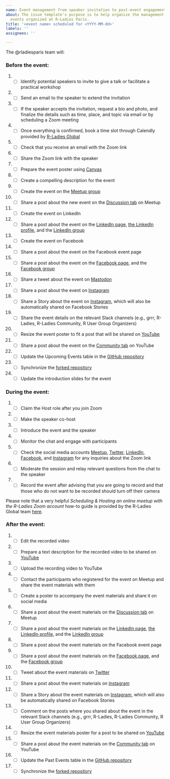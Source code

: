 ```yaml
---
name: Event management from speaker invitation to post-event engagement
about: The issue template's purpose is to help organize the management of the new
  events organized at R-Ladies Paris.
title: '<event name> scheduled for <YYYY-MM-dd>'
labels: ''
assignees: ''

---
```


The @rladiesparis team will:

### Before the event:

1. -  [ ] Identify potential speakers to invite to give a talk or facilitate a practical workshop
2. -  [ ] Send an email to the speaker to extend the invitation
3. -  [ ] If the speaker accepts the invitation, request a bio and photo, and finalize the details such as time, place, and topic via email or by scheduling a Zoom meeting
4. -  [ ] Once everything is confirmed, book a time slot through Calendly provided by [R-Ladies Global](https://rladies.org/)
5. -  [ ] Check that you receive an email with the Zoom link
6. -  [ ] Share the Zoom link with the speaker
7. -  [ ] Prepare the event poster using [Canvas](https://www.canva.com/)
8. -  [ ] Create a compelling description for the event
9. -  [ ] Create the event on the [Meetup group](https://www.meetup.com/rladies-paris/)
10. -  [ ] Share a post about the new event on the [Discussion tab](https://www.meetup.com/rladies-paris/discussions/) on Meetup
11. -  [ ] Create the event on LinkedIn
12. -  [ ] Share a post about the event on the [LinkedIn page](https://www.linkedin.com/company/r-ladies-paris/), [the LinkedIn profile](https://www.linkedin.com/in/r-ladies-paris/), and the [LinkedIn group](https://www.linkedin.com/groups/12684923/)
13. -  [ ] Create the event on Facebook
14. -  [ ] Share a post about the event on the Facebook event page
15. -  [ ] Share a post about the event on the [Facebook page](https://fb.me/RLadiesParis), and the [Facebook group](https://www.facebook.com/groups/1771828013098557)
16. -  [ ] Share a tweet about the event on [Mastodon](https://mastodon.social/@rladies_paris)
17. -  [ ] Share a post about the event on [Instagram](https://www.instagram.com/rladiesparis/)
18. -  [ ] Share a Story about the event on [Instagram](https://www.instagram.com/rladiesparis/), which will also be automatically shared on Facebook Stories
19. -  [ ] Share the event details on the relevant Slack channels (e.g., grrr, R-Ladies, R-Ladies Community, R User Group Organizers)
20. -  [ ] Resize the event poster to fit a post that will be shared on [YouTube](https://www.youtube.com/@rladiesparis/videos)
21. -  [ ] Share a post about the event on the [Community tab](https://www.youtube.com/@rladiesparis/community) on YouTube
22. -  [ ] Update the Upcoming Events table in the [GitHub repository](https://github.com/rladiesparis/Meetups-materials)
23. -  [ ] Synchronize the [forked repository](https://github.com/R-Ladies-Paris/Meetups-materials)
24. -  [ ] Update the introduction slides for the event

### During the event:

1. - [ ] Claim the Host role after you join Zoom
2. - [ ] Make the speaker co-host
3. - [ ] Introduce the event and the speaker
4. - [ ] Monitor the chat and engage with participants
5. - [ ] Check the social media accounts [Meetup](https://www.meetup.com/rladies-paris/), [Twitter](https://twitter.com/RLadiesParis), [LinkedIn](https://www.linkedin.com/company/r-ladies-paris/), [Facebook](https://fb.me/RLadiesParis), and [Instagram](https://www.instagram.com/rladiesparis/) for any inquiries about the Zoom link
6. - [ ] Moderate the session and relay relevant questions from the chat to the speaker
7. - [ ] Record the event after advising that you are going to record and that those who do not want to be recorded should turn off their camera

Please note that a very helpful _Scheduling & Hosting an online meetup with the R-Ladies Zoom account_ how-to guide is provided by the R-Ladies Global team [here](https://guide.rladies.org/organization/events/online/).
  
### After the event:

1. - [ ] Edit the recorded video
2. - [ ] Prepare a text description for the recorded video to be shared on [YouTube](https://www.youtube.com/@rladiesparis/videos)
3. - [ ] Upload the recording video to YouTube
4. - [ ] Contact the participants who registered for the event on Meetup and share the event materials with them
5. - [ ] Create a poster to accompany the event materials and share it on social media
6. - [ ] Share a post about the event materials on the [Discussion tab](https://www.meetup.com/rladies-paris/discussions/) on Meetup
7. - [ ] Share a post about the event materials on the [LinkedIn page](https://www.linkedin.com/company/r-ladies-paris/), [the LinkedIn profile](https://www.linkedin.com/in/r-ladies-paris/), and the [LinkedIn group](https://www.linkedin.com/groups/12684923/)
8. - [ ] Share a post about the event materials on the Facebook event page
9. - [ ] Share a post about the event materials on the [Facebook page](https://fb.me/RLadiesParis), and the [Facebook group](https://www.facebook.com/groups/1771828013098557)
10. - [ ] Tweet about the event materials on [Twitter](https://twitter.com/RLadiesParis)
11. - [ ] Share a post about the event materials on [Instagram](https://www.instagram.com/rladiesparis/) 
12. - [ ] Share a Story about the event materials on [Instagram](https://www.instagram.com/rladiesparis/), which will also be automatically shared on Facebook Stories
13. - [ ] Comment on the posts where you shared about the event in the relevant Slack channels (e.g., grrr, R-Ladies, R-Ladies Community, R User Group Organizers)
14. - [ ] Resize the event materials poster for a post to be shared on [YouTube](https://www.youtube.com/@rladiesparis/videos)
15. - [ ] Share a post about the event materials on the [Community tab](https://www.youtube.com/@rladiesparis/community)  on YouTube
16. - [ ] Update the Past Events table in the [GitHub repository](https://github.com/rladiesparis/Meetups-materials)
17. - [ ] Synchronize the [forked repository](https://github.com/R-Ladies-Paris/Meetups-materials)
